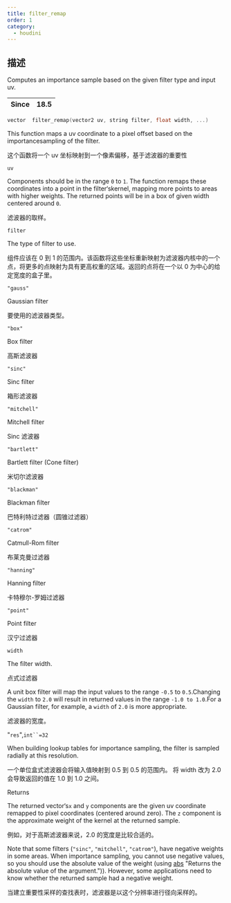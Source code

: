 ```yaml
---
title: filter_remap
order: 1
category:
  - houdini
---
```

    
## 描述

Computes an importance sample based on the given filter type and input uv.

| Since | 18.5 |
| ----- | ---- |

```c
vector  filter_remap(vector2 uv, string filter, float width, ...)
```

This function maps a uv coordinate to a pixel offset based on the
importancesampling of the filter.

这个函数将一个 uv 坐标映射到一个像素偏移，基于滤波器的重要性

`uv`

Components should be in the range `0` to `1`. The function remaps these
coordinates into a point in the filter‘skernel, mapping more points to
areas with higher weights. The returned points will be in a box of given width
centered around `0`.

滤波器的取样。

`filter`

The type of filter to use.

组件应该在 0 到 1 的范围内。该函数将这些坐标重新映射为滤波器内核中的一个点，将更多的点映射为具有更高权重的区域。返回的点将在一个以 0 为中心的给定宽度的盒子里。

`"gauss"`

Gaussian filter

要使用的滤波器类型。

`"box"`

Box filter

高斯滤波器

`"sinc"`

Sinc filter

箱形滤波器

`"mitchell"`

Mitchell filter

Sinc 滤波器

`"bartlett"`

Bartlett filter (Cone filter)

米切尔滤波器

`"blackman"`

Blackman filter

巴特利特过滤器（圆锥过滤器）

`"catrom"`

Catmull-Rom filter

布莱克曼过滤器

`"hanning"`

Hanning filter

卡特穆尔-罗姆过滤器

`"point"`

Point filter

汉宁过滤器

`width`

The filter width.

点式过滤器

A unit box filter will map the input values to the range `-0.5` to
`0.5`.Changing the `width` to `2.0` will result in returned values in the
range `-1.0 to 1.0`.For a Gaussian filter, for example, a `width` of `2.0` is
more appropriate.

滤波器的宽度。

"`res`",` int``=32 `

When building lookup tables for importance sampling, the filter is sampled
radially at this resolution.

一个单位盒式滤波器会将输入值映射到 0.5 到 0.5 的范围内。 将 width 改为 2.0 会导致返回的值在 1.0 到 1.0 之间。

Returns

The returned vector‘s`x` and `y` components are the given uv coordinate
remapped to pixel coordinates (centered around zero). The `z` component is the
approximate weight of the kernel at the returned sample.

例如，对于高斯滤波器来说，2.0 的宽度是比较合适的。

Note that some filters (`"sinc"`, `"mitchell"`, `"catrom"`), have negative
weights in some areas. When importance sampling, you cannot use negative
values, so you should use the absolute value of the weight (using
[abs](abs.html) "Returns the absolute value of the argument.")). However, some
applications need to know whether the returned sample had a negative weight.

当建立重要性采样的查找表时，滤波器是以这个分辨率进行径向采样的。
